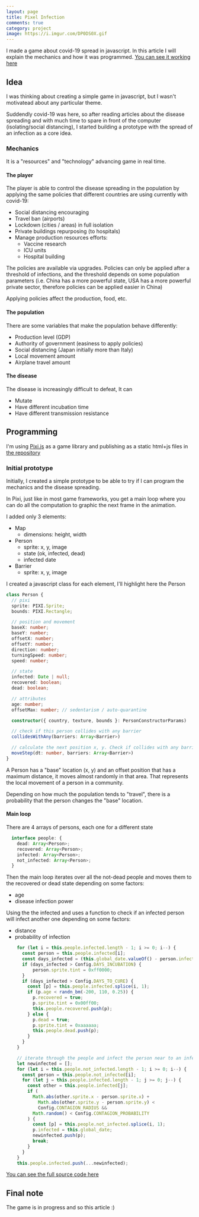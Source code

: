 ```yaml
---
layout: page
title: Pixel Infection
comments: true
category: project
image: https://i.imgur.com/DP0DS0X.gif
---
```


I made a game about covid-19 spread in javascript. In this article I will explain the mechanics and how it was programmed. [You can see it working here](https://jperelli.com.ar/pixel-infection/)

## Idea

I was thinking about creating a simple game in javascript, but I wasn't motivatead about any particular theme.

Suddendly covid-19 was here, so after reading articles about the disease spreading and with much time to spare in front of the computer (isolating/social distancing), I started building a prototype with the spread of an infection as a core idea.

### Mechanics

It is a "resources" and "technology" advancing game in real time.

#### The player

The player is able to control the disease spreading in the population by applying the same policies that different countries are using currently with covid-19:

 - Social distancing encouraging
 - Travel ban (airports)
 - Lockdown (cities / areas) in full isolation
 - Private buildings repurposing (to hospitals)
 - Manage production resources efforts:
    - Vaccine research
    - ICU units
    - Hospital building

The policies are available via upgrades. Policies can only be applied after a threshold of infections, and the threshold depends on some population parameters (i.e. China has a more powerful state, USA has a more powerful private sector, therefore policies can be applied easier in China)

Applying policies affect the production, food, etc.

#### The population

There are some variables that make the population behave differently:

 - Production level (GDP)
 - Authority of government (easiness to apply policies)
 - Social distancing (Japan initially more than Italy)
 - Local movement amount
 - Airplane travel amount

 #### The disease

The disease is increasingly difficult to defeat, It can

 - Mutate
 - Have different incubation time
 - Have different transmission resistance

## Programming

I'm using [Pixi.js](https://www.pixijs.com/) as a game library and publishing as a static html+js files in [the repository](https://jperelli.com.ar/pixel-infection/)

### Initial prototype

Initially, I created a simple prototype to be able to try if I can program the mechanics and the disease spreading.

In Pixi, just like in most game frameworks, you get a main loop where you can do all the computation to graphic the next frame in the animation.

I added only 3 elements:

 - Map
    - dimensions: height, width
 - Person
    - sprite: x, y, image
    - state (ok, infected, dead)
    - infected date
 - Barrier
    - sprite: x, y, image

I created a javascript class for each element, I'll highlight here the Person

```typescript
class Person {
  // pixi
  sprite: PIXI.Sprite;
  bounds: PIXI.Rectangle;

  // position and movement
  baseX: number;
  baseY: number;
  offsetX: number;
  offsetY: number;
  direction: number;
  turningSpeed: number;
  speed: number;

  // state
  infected: Date | null;
  recovered: boolean;
  dead: boolean;

  // attributes
  age: number;
  offsetMax: number; // sedentarism / auto-quarantine

  constructor({ country, texture, bounds }: PersonConstructorParams)

  // check if this person collides with any barrier
  collidesWithAny(barriers: Array<Barrier>)

  // calculate the next position x, y. Check if collides with any barrier
  moveStep(dt: number, barriers: Array<Barrier>)
}
```

A Person has a "base" location (x, y) and an offset position that has a maximum distance, it moves almost randomly in that area. That represents the local movement of a person in a community.

Depending on how much the population tends to "travel", there is a probability that the person changes the "base" location.

#### Main loop

There are 4 arrays of persons, each one for a different state

```typescript
  interface people: {
    dead: Array<Person>;
    recovered: Array<Person>;
    infected: Array<Person>;
    not_infected: Array<Person>;
  }
```

Then the main loop iterates over all the not-dead people and moves them to the recovered or dead state depending on some factors:

 - age
 - disease infection power

Using the the infected and uses a function to check if an infected person will infect another one depending on some factors:

 - distance
 - probability of infection

```typescript
    for (let i = this.people.infected.length - 1; i >= 0; i--) {
      const person = this.people.infected[i];
      const days_infected = (this.global_date.valueOf() - person.infected.valueOf()) / 1000 / 60 / 60 / 24
      if (days_infected > Config.DAYS_INCUBATION) {
          person.sprite.tint = 0xff0000;
      }
      if (days_infected > Config.DAYS_TO_CURE) {
        const [p] = this.people.infected.splice(i, 1);
        if (p.age < randn_bm(-200, 110, 0.25)) {
          p.recovered = true;
          p.sprite.tint = 0x00ff00;
          this.people.recovered.push(p);
        } else {
          p.dead = true;
          p.sprite.tint = 0xaaaaaa;
          this.people.dead.push(p);
        }
      }
    }

    // iterate through the people and infect the person near to an infected one
    let newinfected = [];
    for (let i = this.people.not_infected.length - 1; i >= 0; i--) {
      const person = this.people.not_infected[i];
      for (let j = this.people.infected.length - 1; j >= 0; j--) {
        const other = this.people.infected[j];
        if (
          Math.abs(other.sprite.x - person.sprite.x) +
            Math.abs(other.sprite.y - person.sprite.y) <
            Config.CONTAGION_RADIUS &&
          Math.random() < Config.CONTAGION_PROBABILITY
        ) {
          const [p] = this.people.not_infected.splice(i, 1);
          p.infected = this.global_date;
          newinfected.push(p);
          break;
        }
      }
    }
    this.people.infected.push(...newinfected);
```

[You can see the full source code here](https://github.com/jperelli/pixel-infection)

## Final note

The game is in progress and so this article :)
